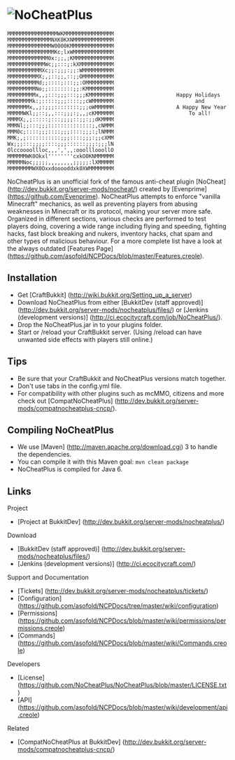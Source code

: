 ![NoCheatPlus](http://dev.bukkit.org/media/images/48/981/NoCheatPlus_ChristmasED.png)
===========

```
MMMMMMMMMMMMMMMMWKMMMMMMMMMMMMMMMM
MMMMMMMMMMMMMMNXK0KXNMMMMMMMMMMMMM
MMMMMMMMMMMMMMW0000KMMMMMMMMMMMMMM
MMMMMMMMMMMMMMMKc;lxWMMMMMMMMMMMMM
MMMMMMMMMMMMM0x:;;,;KMMMMMMMMMMMMM
MMMMMMMMMMMMWc;;:::;:kXMMMMMMMMMMM
MMMMMMMMMMMXc;;:;;;:;;:WMMMMMMMMMM
MMMMMMMMMMX;,;::;;,::;;OMMMMMMMMMM
MMMMMMMMMMd;;::::;:::;;:OMMMMMMMMM
MMMMMMMMMNo;;::::::::;;:KMMMMMMMMM
MMMMMMMMMx,,;:::;;;:::;;;KMMMMMMMM				      Happy Holidays
MMMMMMMMk:;:::::;;;::::;;cWMMMMMMM						    and
MMMMMMMx,,;:;;;::::::::;;;oWMMMMMM				      A Happy New Year
MMMMMWKl;;::;,,:::;;;:;,,;cKMMMMMM						  To all!
MMMMX;,;:::::;:::;;;;::;;:;;dKMMMM
MMMNl;;:::;;;::::::::::::::;,cNMMM
MMM0c;::::;;;::::;;;::::;;;:;lNMMM
MMK;,;:::::::::::;;;::::;;;:;;cXMM
Wx;;;:::;;;;::::;;;::::::;;;:;;;lN
Olccoooollloc,,,',',,:ooolllooollO
MMMMMMWK0Okxl''''''''cxkO0KNMMMMMM
MMMMMNoc;;;;;,,,,,,,,;;;;;:lXMMMMM
MMMMMMMMWX0Oxxdooooddxk0XWMMMMMMMM
```

NoCheatPlus is an unofficial fork of the famous anti-cheat plugin [NoCheat] (http://dev.bukkit.org/server-mods/nocheat/) created by [Evenprime] (https://github.com/Evenprime). NoCheatPlus attempts to enforce "vanilla Minecraft" mechanics, as well as preventing players from abusing weaknesses in Minecraft or its protocol, making your server more safe. Organized in different sections, various checks are performed to test players doing, covering a wide range including flying and speeding, fighting hacks, fast block breaking and nukers, inventory hacks, chat spam and other types of malicious behaviour. For a more complete list have a look at the always outdated [Features Page] (https://github.com/asofold/NCPDocs/blob/master/Features.creole).

Installation
---------
* Get [CraftBukkit] (http://wiki.bukkit.org/Setting_up_a_server)
* Download NoCheatPlus from either [BukkitDev (staff approved)] (http://dev.bukkit.org/server-mods/nocheatplus/files/) or [Jenkins (development versions)] (http://ci.ecocitycraft.com/job/NoCheatPlus/).
* Drop the NoCheatPlus.jar in to your plugins folder.
* Start or /reload your CraftBukkit server. (Using /reload can have unwanted side effects with players still online.)

Tips
---------
* Be sure that your CraftBukkit and NoCheatPlus versions match together.
* Don't use tabs in the config.yml file.
* For compatibility with other plugins such as mcMMO, citizens and more check out [CompatNoCheatPlus] (http://dev.bukkit.org/server-mods/compatnocheatplus-cncp/).

Compiling NoCheatPlus
---------
* We use [Maven] (http://maven.apache.org/download.cgi) 3 to handle the dependencies.
* You can compile it with this Maven goal: `mvn clean package`
* NoCheatPlus is compiled for Java 6.

Links
---------

Project
* [Project at BukkitDev] (http://dev.bukkit.org/server-mods/nocheatplus/)

Download
* [BukkitDev (staff approved)] (http://dev.bukkit.org/server-mods/nocheatplus/files/)
* [Jenkins (development versions)] (http://ci.ecocitycraft.com/)

Support and Documentation
* [Tickets] (http://dev.bukkit.org/server-mods/nocheatplus/tickets/)
* [Configuration] (https://github.com/asofold/NCPDocs/tree/master/wiki/configuration)
* [Permissions] (https://github.com/asofold/NCPDocs/blob/master/wiki/permissions/permissions.creole)
* [Commands] (https://github.com/asofold/NCPDocs/blob/master/wiki/Commands.creole)

Developers
* [License] (https://github.com/NoCheatPlus/NoCheatPlus/blob/master/LICENSE.txt)
* [API] (https://github.com/asofold/NCPDocs/blob/master/wiki/development/api.creole)

Related
* [CompatNoCheatPlus at BukkitDev] (http://dev.bukkit.org/server-mods/compatnocheatplus-cncp/)
